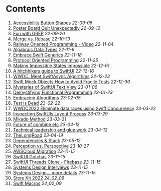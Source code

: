 
# Contents
1. [Accessibility Button Shapes](/articles/Accessibility-Button-Shapes) _22-09-06_
2. [Poster Board Quit Unexpectedly](/articles/Poster-Board-Quit-Unexpectedly) _22-09-12_
3. [Fun with GREP](/articles/Fun_with_GREP) _22-09-20_
4. [Merge vs. Rebase](/articles/merge-or-rebase) _22-10-13_ 
5. [Railway Oriented Programming - Video](/articles/Railway_oriented_programming) _22-11-04_
6. [Algabraic Data Types](/articles/Algabraic_Data_Types) _22-11-9_
7. [Embrace Swift Generics](/articles/Embrace_Swift_Generics) _22-11-18_
8. [Protocol Oriented Programming](/articles/Protocol-Oriented-Programming) _22-11-25_
9. [Making Impossible States Impossible](/articles/Making_Impossible_States_Impossible) _22-12-01_
10. [A hitchhikers guide to SwiftUI](/articles/The_Hitchhikers_Guide_to_SwiftUI) _22-12-16_
11. [WWDC: Meet SwiftAsync Algorithms](/articles/Meet-Swift-Async-Algorithms_WWDC) _22-12-23_
12. [Swift Mock Objects How to Avoid Fragile Tests](/articles/Swift-Mock-Objects_How-to-Avoid-Fragile-Tests) _22-12-30_
13. [Mysteries of SwiftUI Text View](/articles/Mysteries-of-SwiftUI-Text-View) _23-01-06_
14. [Demystifying Functional Programming](/articles/Demystifying_Functional_Programming) _23-01-23_
15. [Embracing Algorithms](/articles/Embracing_Algorithms) _23-02-08_
16. [Test is Dead](/articles/Test_is_Dead) _23-02-22_
17. [WWDC2022 Eliminate data races using Swift Concurrency](/articles/WWDC2022_Eliminate-data-races-using-Swift-Concu) _23-03-22_
18. [Inspecting SwiftUIs Layout Process](/articles/Inspecting-SwiftUIs-Layout-Process) _23-03-29_
19. [Mikado Method](/articles/Mikado-Method) _23-03-31_
20. [Future of combine etc](/articles/Future-of-combine-etc) _23-04-12_
21. [Technical leadership and glue work](/articles/Technical-leadership-and-glue-work) _23-04-12_
22. [TheLongRoad](/articles/TheLongRoad) _23-04-19_
23. [Dependencies & Stack](/articles/Dependencies_&_Stack) _23-05-12_
24. [Perception vs. Perspective](/articles/PerceptionVsPerspective) _23-10-27_
25. [AWSCloud Migration](/articles/AWSCloud_Migration) _23-11-15_
27. [SwiftUI Gotchas](/articles/SwiftUI-Gotchas) _23-11-15_
29. [SwiftUI Threads Clone - Firebase](/articles/SwiftUI_ThreadsClone) _23-11-15_
30. [Systems Design Interviews](/articles/SystemsDesignInterviews) _23-11-15_
31. [Systems Design... more details](/articles/Systems-Design_More_detailed) _23-11-15_
32. [Store Kit 2022](/articles/StoreKit_2022) _24_02_09_
33. [Swift Macros](/articles/Swift_Macros) _24_02_09_
